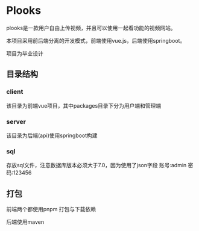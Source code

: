 # Plooks

plooks是一款用户自由上传视频，并且可以使用一起看功能的视频网站。

本项目采用前后端分离的开发模式，前端使用vue.js，后端使用springboot。

项目为毕业设计

## 目录结构

### client

该目录为前端vue项目，其中packages目录下分为用户端和管理端

### server

该目录为后端(api)使用springboot构建

### sql

存放sql文件，注意数据库版本必须大于7.0，因为使用了json字段
账号:admin
密码:123456

## 打包

前端两个都使用pnpm 打包与下载依赖

后端使用maven

